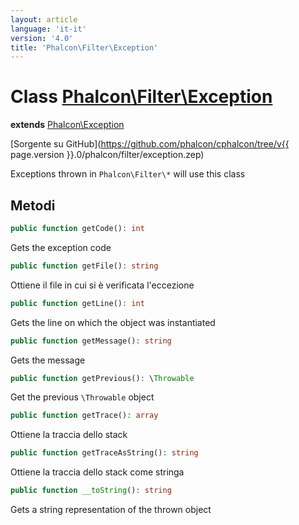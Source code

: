 ```yaml
---
layout: article
language: 'it-it'
version: '4.0'
title: 'Phalcon\Filter\Exception'
---
```

# Class [Phalcon\Filter\Exception](Phalcon_Filter_Exception)

**extends** [Phalcon\Exception](Phalcon_Exception)

[Sorgente su GitHub](https://github.com/phalcon/cphalcon/tree/v{{ page.version }}.0/phalcon/filter/exception.zep)

Exceptions thrown in `Phalcon\Filter\*` will use this class

## Metodi

```php
public function getCode(): int
```

Gets the exception code

```php
public function getFile(): string
```

Ottiene il file in cui si è verificata l'eccezione

```php
public function getLine(): int
```

Gets the line on which the object was instantiated

```php
public function getMessage(): string
```

Gets the message

```php
public function getPrevious(): \Throwable
```

Get the previous `\Throwable` object

```php
public function getTrace(): array
```

Ottiene la traccia dello stack

```php
public function getTraceAsString(): string
```

Ottiene la traccia dello stack come stringa

```php
public function __toString(): string
```

Gets a string representation of the thrown object